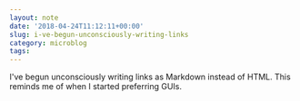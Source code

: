```yaml
---
layout: note
date: '2018-04-24T11:12:11+00:00'
slug: i-ve-begun-unconsciously-writing-links
category: microblog
tags:
---
```

I've begun unconsciously writing links as Markdown instead of HTML. This reminds me of when I started preferring GUIs.

